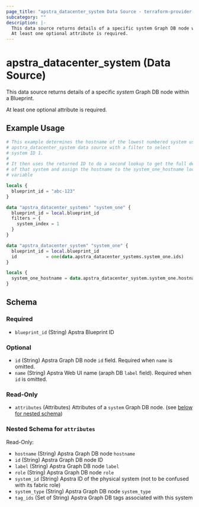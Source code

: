```yaml
---
page_title: "apstra_datacenter_system Data Source - terraform-provider-apstra"
subcategory: ""
description: |-
  This data source returns details of a specific system Graph DB node within a Blueprint.
  At least one optional attribute is required.
---
```


# apstra_datacenter_system (Data Source)

This data source returns details of a specific *system* Graph DB node within a Blueprint.

At least one optional attribute is required.

## Example Usage

```terraform
# This example determines the hostname of the lowest numbered system using
# apstra_datacenter_system data source with a filter to select
# system ID 1.
#
# It then uses the returned ID to do a second lookup to get the full details
# of that system and assign the hostname to the system_one_hostname local
# variable

locals {
  blueprint_id = "abc-123"
}

data "apstra_datacenter_systems" "system_one" {
  blueprint_id = local.blueprint_id
  filters = {
    system_index = 1
  }
}

data "apstra_datacenter_system" "system_one" {
  blueprint_id = local.blueprint_id
  id           = one(data.apstra_datacenter_systems.system_one.ids)
}

locals {
  system_one_hostname = data.apstra_datacenter_system.system_one.hostname
}
```

<!-- schema generated by tfplugindocs -->
## Schema

### Required

- `blueprint_id` (String) Apstra Blueprint ID

### Optional

- `id` (String) Apstra Graph DB node `id` field. Required when `name` is omitted.
- `name` (String) Apstra Web UI name (araph DB `label` field). Required when `id` is omitted.

### Read-Only

- `attributes` (Attributes) Attributes of a `system` Graph DB node. (see [below for nested schema](#nestedatt--attributes))

<a id="nestedatt--attributes"></a>
### Nested Schema for `attributes`

Read-Only:

- `hostname` (String) Apstra Graph DB node `hostname`
- `id` (String) Apstra Graph DB node ID
- `label` (String) Apstra Graph DB node `label`
- `role` (String) Apstra Graph DB node `role`
- `system_id` (String) Apstra ID of the physical system (not to be confused with its fabric role)
- `system_type` (String) Apstra Graph DB node `system_type`
- `tag_ids` (Set of String) Apstra Graph DB tags associated with this system
